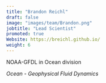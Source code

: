 ```yaml
---
title: "Brandon Reichl"
draft: false
image: "images/team/Brandon.png"
jobtitle: "Lead Scientist"
promoted: true
Website: https://breichl.github.io/
weight: 6
---
```



NOAA-GFDL in Ocean division

*Ocean - Geophysical Fluid Dynamics*



